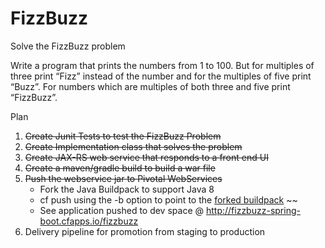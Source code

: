 FizzBuzz
========

Solve the FizzBuzz problem

Write a program that prints the numbers from 1 to 100. But for multiples of three print “Fizz” instead of the number and for the multiples of five print “Buzz”. For numbers which are multiples of both three and five print “FizzBuzz”.

Plan
 1. ~~Create Junit Tests to test the FizzBuzz Problem~~
 2. ~~Create Implementation class that solves the problem~~
 3. ~~Create JAX-RS web service that responds to a front end UI~~
 4. ~~Create a maven/gradle build to build a war file~~
 5. ~~Push the webservice jar to Pivotal WebServices~~
    - Fork the Java Buildpack to support Java 8 
    - cf push using the -b option to point to the [forked buildpack](https://github.com/kelapure/java-buildpack.git) ~~
    - See application pushed to dev space @ http://fizzbuzz-spring-boot.cfapps.io/fizzbuzz
 6. Delivery pipeline for promotion from staging to production
